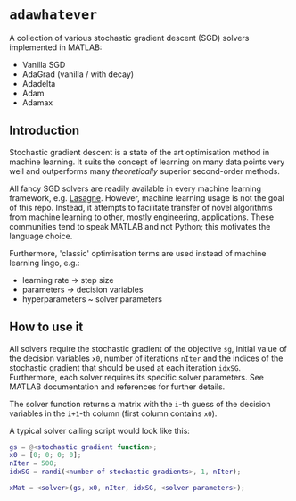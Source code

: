 # `adawhatever`
A collection of various stochastic gradient descent (SGD) solvers implemented in MATLAB:
* Vanilla SGD
* AdaGrad (vanilla / with decay)
* Adadelta
* Adam
* Adamax

## Introduction
Stochastic gradient descent is a state of the art optimisation method in machine learning. It suits the concept of learning on many data points very well and outperforms many _theoretically_ superior second-order methods.

All fancy SGD solvers are readily available in every machine learning framework, e.g. [Lasagne](https://github.com/Lasagne/Lasagne). However, machine learning usage is not the goal of this repo. Instead, it attempts to facilitate transfer of novel algorithms from machine learning to other, mostly engineering, applications. These communities tend to speak MATLAB and not Python; this motivates the language choice.

Furthermore, 'classic' optimisation terms are used instead of machine learning lingo, e.g.:
* learning rate -> step size
* parameters -> decision variables
* hyperparameters ~ solver parameters

## How to use it
All solvers require the stochastic gradient of the objective `sg`, initial value of the decision variables `x0`, number of iterations `nIter` and the indices of the stochastic gradient that should be used at each iteration `idxSG`. Furthermore, each solver requires its specific solver parameters. See MATLAB documentation and references for further details.

The solver function returns a matrix with the `i`-th guess of the decision variables in the `i+1`-th column (first column contains `x0`).

A typical solver calling script would look like this:
```matlab
gs = @<stochastic gradient function>;
x0 = [0; 0; 0; 0];
nIter = 500;
idxSG = randi(<number of stochastic gradients>, 1, nIter);

xMat = <solver>(gs, x0, nIter, idxSG, <solver parameters>);
```
